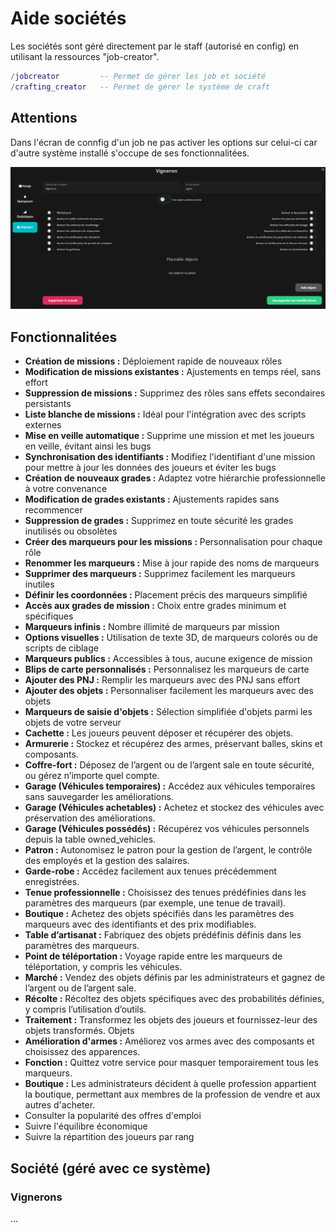 # Aide sociétés
Les sociétés sont géré directement par le staff (autorisé en config) en utilisant la ressources "job-creator".

```lua
/jobcreator         -- Permet de gérer les job et société
/crafting_creator   -- Permet de gérer le système de craft
```


## Attentions
Dans l'écran de connfig d'un job ne pas activer les options sur celui-ci car d'autre système installé s'occupe de ses fonctionnalitées.

![Texte alternatif](https://github.com/Casimodo/studio-roleplay-documentation/blob/main/images/job_creator_01.png?raw=true)

## Fonctionnalitées

- **Création de missions :** Déploiement rapide de nouveaux rôles
- **Modification de missions existantes :** Ajustements en temps réel, sans effort
- **Suppression de missions :** Supprimez des rôles sans effets secondaires persistants
- **Liste blanche de missions :** Idéal pour l'intégration avec des scripts externes
- **Mise en veille automatique :** Supprime une mission et met les joueurs en veille, évitant ainsi les bugs
- **Synchronisation des identifiants :** Modifiez l'identifiant d'une mission pour mettre à jour les données des joueurs et éviter les bugs
- **Création de nouveaux grades :** Adaptez votre hiérarchie professionnelle à votre convenance
- **Modification de grades existants :** Ajustements rapides sans recommencer
- **Suppression de grades :** Supprimez en toute sécurité les grades inutilisés ou obsolètes
- **Créer des marqueurs pour les missions :** Personnalisation pour chaque rôle
- **Renommer les marqueurs :** Mise à jour rapide des noms de marqueurs
- **Supprimer des marqueurs :** Supprimez facilement les marqueurs inutiles
- **Définir les coordonnées :** Placement précis des marqueurs simplifié
- **Accès aux grades de mission :** Choix entre grades minimum et spécifiques
- **Marqueurs infinis :** Nombre illimité de marqueurs par mission
- **Options visuelles :** Utilisation de texte 3D, de marqueurs colorés ou de scripts de ciblage
- **Marqueurs publics :** Accessibles à tous, aucune exigence de mission
- **Blips de carte personnalisés :** Personnalisez les marqueurs de carte
- **Ajouter des PNJ :** Remplir les marqueurs avec des PNJ sans effort
- **Ajouter des objets :** Personnaliser facilement les marqueurs avec des objets
- **Marqueurs de saisie d'objets :** Sélection simplifiée d'objets parmi les objets de votre serveur
- **Cachette :** Les joueurs peuvent déposer et récupérer des objets.
- **Armurerie :** Stockez et récupérez des armes, préservant balles, skins et composants.
- **Coffre-fort :** Déposez de l’argent ou de l’argent sale en toute sécurité, ou gérez n’importe quel compte.
- **Garage (Véhicules temporaires) :** Accédez aux véhicules temporaires sans sauvegarder les améliorations.
- **Garage (Véhicules achetables) :** Achetez et stockez des véhicules avec préservation des améliorations.
- **Garage (Véhicules possédés) :** Récupérez vos véhicules personnels depuis la table owned_vehicles.
- **Patron :** Autonomisez le patron pour la gestion de l’argent, le contrôle des employés et la gestion des salaires.
- **Garde-robe :** Accédez facilement aux tenues précédemment enregistrées.
- **Tenue professionnelle :** Choisissez des tenues prédéfinies dans les paramètres des marqueurs (par exemple, une tenue de travail).
- **Boutique :** Achetez des objets spécifiés dans les paramètres des marqueurs avec des identifiants et des prix modifiables.
- **Table d’artisanat :** Fabriquez des objets prédéfinis définis dans les paramètres des marqueurs.
- **Point de téléportation :** Voyage rapide entre les marqueurs de téléportation, y compris les véhicules.
- **Marché :** Vendez des objets définis par les administrateurs et gagnez de l’argent ou de l’argent sale.
- **Récolte :** Récoltez des objets spécifiques avec des probabilités définies, y compris l’utilisation d’outils.
- **Traitement :** Transformez les objets des joueurs et fournissez-leur des objets transformés. Objets
- **Amélioration d'armes :** Améliorez vos armes avec des composants et choisissez des apparences.
- **Fonction :** Quittez votre service pour masquer temporairement tous les marqueurs.
- **Boutique :** Les administrateurs décident à quelle profession appartient la boutique, permettant aux membres de la profession de vendre et aux autres d'acheter.
- Consulter la popularité des offres d'emploi
- Suivre l'équilibre économique
- Suivre la répartition des joueurs par rang


## Société (géré avec ce système)

### Vignerons
...